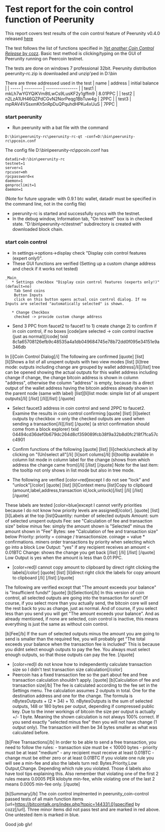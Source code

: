 Test report for the coin control function of Peerunity
===================================================

This report covers test results of the coin control feature of Peerunity v0.4.0 released [here](http://www.peercointalk.org/index.php?topic=2648.msg23426#msg23426)

The test follows the list of functions specified in [_Yet another Coin Control Release_ by cozz](https://bitcointalk.org/index.php?topic=144331.0). Basic test method is clicking/typing on the GUI of Peerunity running on Peercoin testnet.

The tests are done on windows 7 professional 32bit. Peerunity distribution peerunity-rc.zip is downloaded and unzip'ped in D:\bin

There are three addressed used in the test 
   | name | address | initial balance |
   | ----- | --------- | ---------------- |
   | test1 | mkLh7wYGYQiKVm8tLwCs9LusKF2y1gffm9 | 8.01PPC |
   | test2 | n2LzA1UH46QZPdCGvN2NorPeqg1BbTuw4g | 2PPC |
   | test3 | mpRAV4VSsxmKh5nRpDuQPquhdHPKu4xUuS | 7PPC |

### start peerunity

* Run peerunity with a bat file with the command
```
D:\bin\peerunity-rc\peerunity-rc-qt -conf=D:\bin\peerunity-rc\ppcoin.conf
```
The config file D:\bin\peerunity-rc\ppcoin.conf has
```
datadir=D:\bin\peerunity-rc
testnet=1
server=1
rpcuser=mh
rpcpassword=x
daemon=1
genproclimit=1
daemon=1
```
(Note for future upgrade: with 0.9.1 btc wallet, datadir must be specified in the command line, not in the config file)

* peerunity-rc is started and successfully syncs with the testnet.
* In the debug window, Information tab, "On testnet" box is in checked state. "D:\bin\peerunity-rc\testnet" subdirectory is created with downloaded block chain.

### start coin control

* In settings->options->display check "Display coin control features (expert only!)".
* These GUI functions are verified (Setting up a custom change address and check if it works not tested)
```
_Main_
   * Settings checkbox "Display coin control features (experts only!)" (default=no)
    Tab Send coins
    Button Inputs 
    click on this button opens actual coin control dialog. If no Inputs are selected "automatically selected" is shown.

   * Change Checkbox
    checked -> provide custom change address
```

* Send 3 PPC from faucet2 to faucet1 to 1) create change 2) to confirm if in coin control, if no boxes
[code]are selected -> coin control inactive (just as normal)[/code]
txid 8c1a65708126efb9c48535a4a1db049684745e78b72dd0f095e34151e9a346db

In [i]Coin Control Dialog[/i] The following are confirmed
[quote]
[list]
[li]Shows a list of all unspent outputs with two view modes
[list]
    [li]tree mode: outputs including change are grouped by wallet address[/li][/list]
        tree can be opened showing the actual outputs for this wallet address including change
        if change, the change bitcoin address is shown in column "address", otherwise the column "address" is empty, because its a direct output of the wallet address having the bitcoin address already shown in the parent node (same with label)
    [list][li]list mode: simple list of all unspent outputs[/li]
[/list]
[/li][/list]
[/quote]

* Select faucet3 address in coin control and send 2PPC to faucet2. Examine the results in coin control confirming 
[quote]
[list]
[li]select outputs by checkbox -> only the checked outputs are used when sending a transaction[/li][/list]
[/quote]
(a strict confirmation should come from a block explorer) txid 04494cd36def0b679dc264d8cf359089fcb38f9a32b8d0fc218f7fca57cc4901

* Confirm functions of the following
[quote]
[list]
[li]check/uncheck all by clicking on "(Un)select all"[/li]
[li]sort colums[/li]
[li]tooltip available in column list mode in column label for the change (shows from which address the change came from)[/li]
[/list]
[/quote]
Note for the last item: the tooltip not only shows in list mode but also in tree mode.

* The following are verified [color=red]except I do not see "lock" and "unlock"[/color]
[quote]
[list]
[li]Context menu
[list]Copy to clipboard (amount,label,address,transaction id,lock,unlock)[/list]
[/li]
[/list]
[/quote]

These labels are tested [color=blue]except I cannot verify priorities because I do not know how priority levels are assigned[/color]. 
[quote]
[list]
[li]Labels at the top
[list]Quantity: number of selected outputs
Amount: sum of selected unspent outputs
Fee:   see "Calculation of fee and transaction size" below
minus fee: simply the amount shown is "Selected" minus the amount shown in "Fee"
Bytes: see "Calculation of fee and transaction size" below
Priority: priority = coinage / transactionsize. coinage = value * confirmations.  miners order transactions by priority when selecting which go into a block
Low Output: "yes" if any recipient receives an amount < 0.01BTC
Change: shows the change you get back
[/list]
[/li]
[/list]
[/quote]
Low Output is yes when the amount is less than 0.01 PPC.

* [color=red]I cannot copy amount to clipboard by direct right clicking the labels[/color]
[quote]
[list]
[li]direct right click the labels for copy amount to clipboard
[/li]
[/list]
[/quote]

The following are verified except that "The amount exceeds your balance" is "Insufficient funds!"
[quote]
[b]Selection[/b]
In this version of coin control, all selected outputs are going into the transaction for sure!!
Of course, if you select more than you actually send, the bitcoin core will send the rest back to you as change, just as normal.
And of course, if you select less than you send you will get "The amount exceeds your balance".
And as already mentioned, if none are selected, coin control is inactive, this means everything is just the same as without coin control.

[b]Fee[/b]
If the sum of selected outputs minus the amount you are going to send is smaller than the required fee, you will probably get
"The total exceeds your balance when the transaction fee is included"
This is because you didnt select enough outputs to pay the fee.
You always must select enough outputs, so that those outputs can pay the fee.
[/quote]

* [color=red]I do not know how to independently calculate transaction size so I didn't test transaction size calculation[/color]
* Peercoin has a fixed transaction fee so the part about fee and free transaction calculation shouldn't apply.
[quote]
[b]Calculation of fee and transaction size[/b]
The fee is calculated according to the fee set in the Settings menu.
The calculation assumes 2 outputs in total. One for the destination address and one for the change.
The formula is nBytesOutputs + (2 * 34) + 10. nBytesOutputs is the sum of selected outputs, 148 or 180 bytes per output, depending if compressed public key.
Due to the inner workings of bitcoin the size per output is actually +/- 1 byte. Meaning the shown calculation is not always 100% correct.
If you send exactly "selected minus fee" then you will not have change (1 output only). The transaction will then be 34 bytes smaller as what was calculated before.

[b]Free Transactions[/b]
In order to be able to send a free transaction, you need to follow the rules:
     - transaction size must be < 10000 bytes
     - priority must be at least "medium"
     - any recipient must receive at least 0.01BTC
     - change must be either zero or at least 0.01BTC
  If you violate one rule you will see a min-fee and also the labels turn red:
  Bytes.Priority,Low Output,Change. Depending which rule you violated.
  Those 4 labels also have tool tips explaining this.
  Also remember that violating one of the first 2 rules means 0.0005 PER kilobyte min-fee,
  while violating one of the last 2 means 0.0005 min-fee only.
[/quote]

[b]Summary[/b]
The coin control implmented in peerunity_coin-control passed tests of all main function items [url=https://bitcointalk.org/index.php?topic=144331.0]specified by cozz[/url]. Three minor items did not pass test and are marked in red above. One untested item is marked in blue.

Good job glv!

